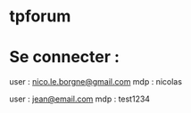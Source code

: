 # tpforum

# Se connecter :
user : nico.le.borgne@gmail.com
mdp : nicolas
 
user : jean@email.com
mdp : test1234
